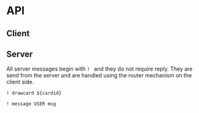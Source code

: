 # API

## Client

## Server

All server messages begin with `! ` and they do not require reply.
They are send from the server and are handled using the router mechanism on the
client side.

`! drawcard ${cardid}`

`! message USER msg`